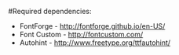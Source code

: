 #Required dependencies:
* FontForge - http://fontforge.github.io/en-US/
* Font Custom - http://fontcustom.com/
* Autohint - http://www.freetype.org/ttfautohint/ 
